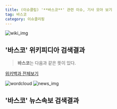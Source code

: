 ```yaml
---
title: (이슈클립) '**바스코**' 관련 이슈, 기사 모아 보기
tag: 바스코
category: 이슈클리핑
---
```

![wiki_img](https://user-images.githubusercontent.com/42597476/44503234-41136a80-a6d0-11e8-9071-6fc6418eafe4.png)
## **'**바스코**'** 위키피디아 검색결과
>**바스코**는 다음과 같은 뜻이 있다.

<a href="https://ko.wikipedia.org/wiki/바스코" target="_blank">위키백과 전체보기</a>

![wordcloud](https://s3.ap-northeast-2.amazonaws.com/lyrics101-wordcloud/2018-10-02-1538457218.png)
![news_img](https://user-images.githubusercontent.com/42597476/44507050-1206f400-a6e4-11e8-8d98-7ffbfebb353f.png)
## **'**바스코**'** 뉴스속보 검색결과

